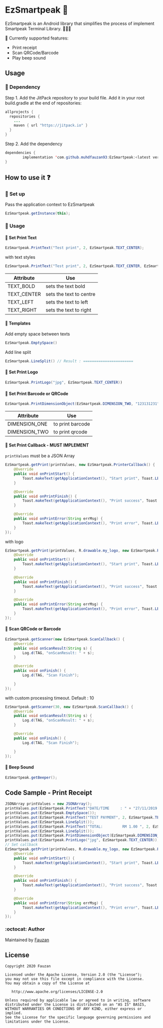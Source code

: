 # EzSmartpeak :crystal_ball:
EzSmartpeak is an Android library that simplifies the process of implement Smartpeak Terminal Library. :tada::tada::tada:

:rocket: Currently supported features:
* Print receipt
* Scan QRCode/Barcode
* Play beep sound

Usage
-----

### :pushpin: Dependency

Step 1. Add the JitPack repository to your build file. Add it in your root build.gradle at the end of repositories:

```java
allprojects {
  repositories {
    ...
    maven { url "https://jitpack.io" }
  }
}
```
Step 2. Add the dependency
```java
dependencies {
        implementation 'com.github.muhdfauzan93:EzSmartpeak:<latest version>'
}
```

How to use it :question:
-----
### :pushpin: Set up
Pass the application context to EzSmartpeak
```java
EzSmartpeak.getInstance(this);
```

### :pushpin: Usage
#### :balloon: Set Print Text
```java
EzSmartpeak.PrintText("Test print", 2, EzSmartpeak.TEXT_CENTER);
```
with text styles
```java
EzSmartpeak.PrintText("Test print", 2, EzSmartpeak.TEXT_CENTER, EzSmartpeak.TEXT_BOLD);
```
| Attribute | Use |
| ----------| --- |
| TEXT_BOLD | sets the text bold |
| TEXT_CENTER | sets the text to centre |
| TEXT_LEFT | sets the text to left 
| TEXT_RIGHT | sets the text to right |
#### :balloon: Templates
Add empty space between texts
```java
EzSmartpeak.EmptySpace()
```
Add line split
```java
EzSmartpeak.LineSplit() // Result : =======================
```
#### :balloon: Set Print Logo
```java
EzSmartpeak.PrintLogo("jpg", EzSmartpeak.TEXT_CENTER))
```
#### :balloon: Set Print Barcode or QRCode
```java
EzSmartpeak.PrintDimensionObject(EzSmartpeak.DIMENSION_TWO, "123131231", 3, EzSmartpeak.TEXT_CENTER, 1);
```
| Attribute | Use |
| ----------| --- |
| DIMENSION_ONE | to print barcode |
| DIMENSION_TWO | to print qrcode |
#### :balloon: Set Print Callback - MUST IMPLEMENT
``printValues`` must be a JSON Array
```java
EzSmartpeak.getPrint(printValues, new EzSmartpeak.PrinterCallback() {
    @Override
    public void onPrintStart() {
        Toast.makeText(getApplicationContext(), "Start print", Toast.LENGTH_SHORT).show();
    }

    @Override
    public void onPrintFinish() {
        Toast.makeText(getApplicationContext(), "Print success", Toast.LENGTH_SHORT).show();
    }

    @Override
    public void onPrintError(String errMsg) {
        Toast.makeText(getApplicationContext(), "Print error", Toast.LENGTH_SHORT).show();
    }
});
```
with logo
```java
EzSmartpeak.getPrint(printValues, R.drawable.my_logo, new EzSmartpeak.PrinterCallback() {
    @Override
    public void onPrintStart() {
        Toast.makeText(getApplicationContext(), "Start print", Toast.LENGTH_SHORT).show();
    }

    @Override
    public void onPrintFinish() {
        Toast.makeText(getApplicationContext(), "Print success", Toast.LENGTH_SHORT).show();
    }

    @Override
    public void onPrintError(String errMsg) {
        Toast.makeText(getApplicationContext(), "Print error", Toast.LENGTH_SHORT).show();
    }
});
```
#### :balloon: Scan QRCode or Barcode
```java
EzSmartpeak.getScanner(new EzSmartpeak.ScanCallback() {
    @Override
    public void onScanResult(String s) {
        Log.d(TAG, "onScanResult: " + s);
    }

    @Override
    public void onFinish() {
        Log.d(TAG, "Scan Finish");

    }
});
```
with custom processing timeout. Default : 10
```java
EzSmartpeak.getScanner(30, new EzSmartpeak.ScanCallback() {
    @Override
    public void onScanResult(String s) {
        Log.d(TAG, "onScanResult: " + s);
    }

    @Override
    public void onFinish() {
        Log.d(TAG, "Scan Finish");

    }
});
```
#### :balloon: Beep Sound
```java
EzSmartpeak.getBeeper();
```
Code Sample - Print Receipt
-----
```java
JSONArray printValues = new JSONArray();
printValues.put(EzSmartpeak.PrintText("DATE/TIME     : " + "27/11/2019 08:46:53 AM", 2, EzSmartpeak.TEXT_LEFT));
printValues.put(EzSmartpeak.EmptySpace());
printValues.put(EzSmartpeak.PrintText("TEST PAYMENT", 2, EzSmartpeak.TEXT_CENTER, EzSmartpeak.TEXT_BOLD));
printValues.put(EzSmartpeak.LineSplit());
printValues.put(EzSmartpeak.PrintText("TOTAL:         RM 1.00 ", 2, EzSmartpeak.TEXT_LEFT, EzSmartpeak.TEXT_BOLD));
printValues.put(EzSmartpeak.LineSplit());
printValues.put(EzSmartpeak.PrintDimensionObject(EzSmartpeak.DIMENSION_TWO, "12312332312", 3, EzSmartpeak.TEXT_CENTER, 1)); // Set qrcode
printValues.put(EzSmartpeak.PrintLogo("jpg", EzSmartpeak.TEXT_CENTER)); // set logo
// Set callback
EzSmartpeak.getPrint(printValues, R.drawable.my_logo, new EzSmartpeak.PrinterCallback() {
    @Override
    public void onPrintStart() {
        Toast.makeText(getApplicationContext(), "Start print", Toast.LENGTH_SHORT).show();
    }

    @Override
    public void onPrintFinish() {
        Toast.makeText(getApplicationContext(), "Print success", Toast.LENGTH_SHORT).show();
    }

    @Override
    public void onPrintError(String errMsg) {
        Toast.makeText(getApplicationContext(), "Print error", Toast.LENGTH_SHORT).show();
    }
});

```
### :octocat: Author
Maintained by [Fauzan](https://github.com/muhdfauzan93)

License
-------

    Copyright 2020 Fauzan

    Licensed under the Apache License, Version 2.0 (the "License");
    you may not use this file except in compliance with the License.
    You may obtain a copy of the License at

       http://www.apache.org/licenses/LICENSE-2.0

    Unless required by applicable law or agreed to in writing, software
    distributed under the License is distributed on an "AS IS" BASIS,
    WITHOUT WARRANTIES OR CONDITIONS OF ANY KIND, either express or implied.
    See the License for the specific language governing permissions and
    limitations under the License.
